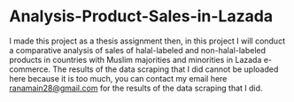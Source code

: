 # Analysis-Product-Sales-in-Lazada
I made this project as a thesis assignment then, in this project I will conduct a comparative analysis of sales of halal-labeled and non-halal-labeled products in countries with Muslim majorities and minorities in Lazada e-commerce.
The results of the data scraping that I did cannot be uploaded here because it is too much, you can contact my email here ranamain28@gmail.com for the results of the data scraping that I did.
